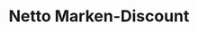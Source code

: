 ---
title: "Netto Marken-Discount"
url: /rostock/netto-marken-discount-schiffbauerring/
shop: Supermarkt
---
